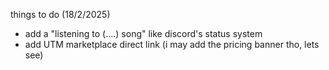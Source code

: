 things to do (18/2/2025)
- add a "listening to (....) song" like discord's status system
- add UTM marketplace direct link (i may add the pricing banner tho, lets see)